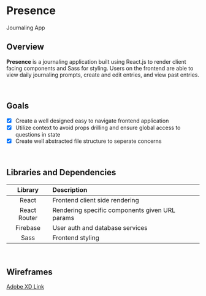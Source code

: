 # Presence
Journaling App

## Overview

**Presence** is a journaling application built using React.js to render client facing components and Sass for styling. Users on the frontend are able to view daily journaling prompts, create and edit entries, and view past entries. 

<br>


## Goals

- [x] Create a well designed easy to navigate frontend application
- [x] Utilize context to avoid props drilling and ensure global access to questions in state
- [x] Create well abstracted file structure to seperate concerns

<br>

## Libraries and Dependencies


|    Library    | Description                                    |
| :-----------: | :--------------------------------------------- |
|     React     | Frontend client side rendering                 |
| React Router  | Rendering specific components given URL params |
|   Firebase    | User auth and database services                |
|     Sass      | Frontend styling                               |

<br>

## Wireframes

[Adobe XD Link](https://xd.adobe.com/view/53ae8ee9-9602-410f-8aad-1efc1ae539e0-06fd/?fullscreen)


